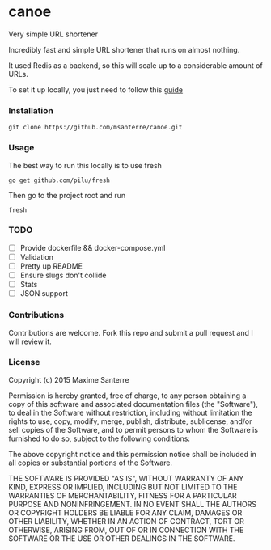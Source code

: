 # canoe
Very simple URL shortener

Incredibly fast and simple URL shortener that runs on almost nothing. 

It used Redis as a backend, so this will scale up to a considerable amount of URLs.

To set it up locally, you just need to follow this [guide](https://github.com/msanterre/canoe/wiki/Local-setup)

### Installation
```
git clone https://github.com/msanterre/canoe.git
```

### Usage

The best way to run this locally is to use fresh

```
go get github.com/pilu/fresh
```

Then go to the project root and run

```
fresh
```


### TODO
- [ ] Provide dockerfile && docker-compose.yml
- [ ] Validation
- [ ] Pretty up README
- [ ] Ensure slugs don't collide
- [ ] Stats
- [ ] JSON support
 
### Contributions
 
Contributions are welcome. Fork this repo and submit a pull request and I will review it.
 
### License
Copyright (c) 2015 Maxime Santerre

Permission is hereby granted, free of charge, to any person obtaining a copy of this software and associated documentation files (the "Software"), to deal in the Software without restriction, including without limitation the rights to use, copy, modify, merge, publish, distribute, sublicense, and/or sell copies of the Software, and to permit persons to whom the Software is furnished to do so, subject to the following conditions:

The above copyright notice and this permission notice shall be included in all copies or substantial portions of the Software.

THE SOFTWARE IS PROVIDED "AS IS", WITHOUT WARRANTY OF ANY KIND, EXPRESS OR IMPLIED, INCLUDING BUT NOT LIMITED TO THE WARRANTIES OF MERCHANTABILITY, FITNESS FOR A PARTICULAR PURPOSE AND NONINFRINGEMENT. IN NO EVENT SHALL THE AUTHORS OR COPYRIGHT HOLDERS BE LIABLE FOR ANY CLAIM, DAMAGES OR OTHER LIABILITY, WHETHER IN AN ACTION OF CONTRACT, TORT OR OTHERWISE, ARISING FROM, OUT OF OR IN CONNECTION WITH THE SOFTWARE OR THE USE OR OTHER DEALINGS IN THE SOFTWARE.
